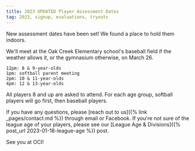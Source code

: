 ```yaml
---
title: 2023 UPDATED Player Assessment Dates
tag: 2023, signup, evaluations, tryouts
---
```


New assessment dates have been set! We found a place to hold them indoors.

We'll meet at the Oak Creek Elementary school's baseball field if the weather
allows it, or the gymnasium otherwise, on March 26.

	12pm: 8 & 9-year-olds
	1pm: softball parent meeting
	2pm: 10 & 11-year-olds
	4pm: 12 & 13-year-olds

All players 8 and up are asked to attend. For each age group, softball players
will go first, then baseball players.

If you have any questions, please [reach out to us]({% link _pages/contact.md %})
through email or Facebook. If you're not sure of the league age of your players,
please see our [League Age & Divisions]({% post_url 2023-01-18-league-age %}) post.

See you at OCI!

